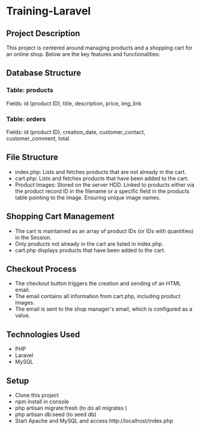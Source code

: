 # Training-Laravel
## Project Description 
This project is centered around managing products and a shopping cart for an online shop. Below are the key features and functionalities:

## Database Structure

### Table: products
Fields: id (product ID), title, description, price, img_link
### Table: orders
Fields: id (product ID), creation_date, customer_contact, customer_comment, total

## File Structure
- index.php: Lists and fetches products that are not already in the cart.
- cart.php: Lists and fetches products that have been added to the cart.
- Product Images: Stored on the server HDD. Linked to products either via the product record ID in the filename or a specific field in the products table pointing to the image. Ensuring unique image names.


## Shopping Cart Management
- The cart is maintained as an array of product IDs (or IDs with quantities) in the Session.
- Only products not already in the cart are listed in index.php.
- cart.php displays products that have been added to the cart.

## Checkout Process

- The checkout button triggers the creation and sending of an HTML email.
- The email contains all information from cart.php, including product images.
- The email is sent to the shop manager's email, which is configured as a value.

## Technologies Used
- PHP
- Laravel
- MySQL


## Setup

- Clone this project
- npm install in console
- php artisan migrate:fresh (to do all migrates )
- php artisan db:seed (to seed db)
- Start Apache and MySQL and access http://localhost/index.php
